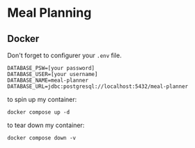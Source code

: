 # Meal Planning

## Docker
Don't forget to configurer your `.env` file.

```
DATABASE_PSW=[your password]
DATABASE_USER=[your username]
DATABASE_NAME=meal-planner
DATABASE_URL=jdbc:postgresql://localhost:5432/meal-planner
```

to spin up my container:
```shell
docker compose up -d 
```

to tear down my container:
```shell
docker compose down -v
```